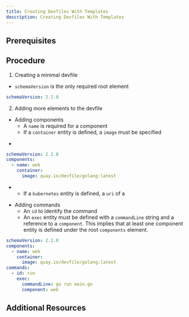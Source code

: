 ```yaml
---
title: Creating Devfiles With Templates
description: Creating Devfiles With Templates
---
```


## Prerequisites

## Procedure

1. Creating a minimal devfile

- `schemaVersion` is the only required root element

```yaml {% title="Minimal Devfile" filename="devfile.yaml" %}
schemaVersion: 2.2.0
```

2. Adding more elements to the devfile

- Adding components
    - A `name` is required for a component
    - If a `container` entity is defined, a `image` must be specified
+
```yaml {% title="Minimal Devfile with Components" filename="devfile.yaml" %}
schemaVersion: 2.2.0
components:
  - name: web
    container:
      image: quay.io/devfile/golang:latest
```
+
    - If a `kubernetes` entity is defined, a `uri` of a 

- Adding commands
    - An `id` to identify the command
    - An `exec` entity must be defined with a `commandLine` string
    and a reference to a `component`. This implies that at least 
    one component entity is defined under the root `components`
    element.

```yaml {% title="Minimal Devfile with Commands" filename="devfile.yaml" %}
schemaVersion: 2.2.0
components:
  - name: web
    container:
      image: quay.io/devfile/golang:latest
commands:
  - id: run
    exec:
      commandLine: go run main.go
      component: web
```

## Additional Resources
